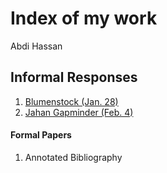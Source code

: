 # Index of my work
Abdi Hassan
## Informal Responses
1. [Blumenstock (Jan. 28)](https://abdi-hassan.github.io/Workshop/blumenstock)
2. [Jahan Gapminder (Feb. 4)](https://abdi-hassan.github.io/Workshop/Jahan_Gapminder)
#### Formal Papers 
1. Annotated Bibliography
